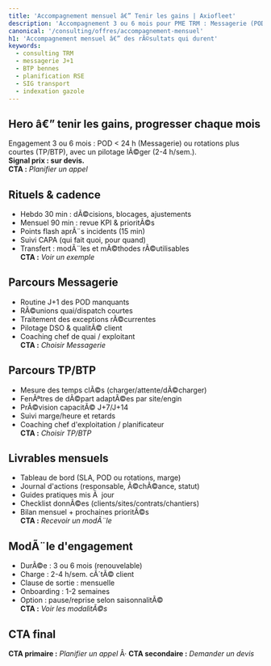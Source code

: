 ```yaml
---
title: 'Accompagnement mensuel â€” Tenir les gains | Axiofleet'
description: 'Accompagnement 3 ou 6 mois pour PME TRM : Messagerie (POD < 24 h) ou TP/BTP (rotations plus courtes). Rituels lÃ©gers, KPIs mensuels, livrables rÃ©utilisables.'
canonical: '/consulting/offres/accompagnement-mensuel'
h1: 'Accompagnement mensuel â€” des rÃ©sultats qui durent'
keywords:
  - consulting TRM
  - messagerie J+1
  - BTP bennes
  - planification RSE
  - SIG transport
  - indexation gazole
---
```


## Hero â€” tenir les gains, progresser chaque mois
Engagement 3 ou 6 mois : POD < 24 h (Messagerie) ou rotations plus courtes (TP/BTP), avec un pilotage lÃ©ger (2-4 h/sem.).  
**Signal prix : sur devis.**  
**CTA :** _Planifier un appel_

## Rituels & cadence
- Hebdo 30 min : dÃ©cisions, blocages, ajustements
- Mensuel 90 min : revue KPI & prioritÃ©s
- Points flash aprÃ¨s incidents (15 min)
- Suivi CAPA (qui fait quoi, pour quand)
- Transfert : modÃ¨les et mÃ©thodes rÃ©utilisables  
**CTA :** _Voir un exemple_

## Parcours Messagerie
- Routine J+1 des POD manquants
- RÃ©unions quai/dispatch courtes
- Traitement des exceptions rÃ©currentes
- Pilotage DSO & qualitÃ© client
- Coaching chef de quai / exploitant  
**CTA :** _Choisir Messagerie_

## Parcours TP/BTP
- Mesure des temps clÃ©s (charger/attente/dÃ©charger)
- FenÃªtres de dÃ©part adaptÃ©es par site/engin
- PrÃ©vision capacitÃ© J+7/J+14
- Suivi marge/heure et retards
- Coaching chef d'exploitation / planificateur  
**CTA :** _Choisir TP/BTP_

## Livrables mensuels
- Tableau de bord (SLA, POD ou rotations, marge)
- Journal d'actions (responsable, Ã©chÃ©ance, statut)
- Guides pratiques mis Ã  jour
- Checklist donnÃ©es (clients/sites/contrats/chantiers)
- Bilan mensuel + prochaines prioritÃ©s  
**CTA :** _Recevoir un modÃ¨le_

## ModÃ¨le d'engagement
- DurÃ©e : 3 ou 6 mois (renouvelable)
- Charge : 2-4 h/sem. cÃ´tÃ© client
- Clause de sortie : mensuelle
- Onboarding : 1-2 semaines
- Option : pause/reprise selon saisonnalitÃ©  
**CTA :** _Voir les modalitÃ©s_

## CTA final
**CTA primaire :** _Planifier un appel_ Â· **CTA secondaire :** _Demander un devis_